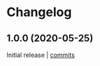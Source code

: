 # Changelog

## 1.0.0 (2020-05-25)

Initial release | [commits](https://github.com/undergroundwires/bump-everywhere/commit/7f43369658d680f8fadadd299d67eaea7807c2a8)
